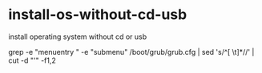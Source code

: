 # install-os-without-cd-usb
install operating system without cd or usb


grep -e "menuentry " -e "submenu" /boot/grub/grub.cfg | sed 's/^[ \t]*//' | cut -d "'" -f1,2

